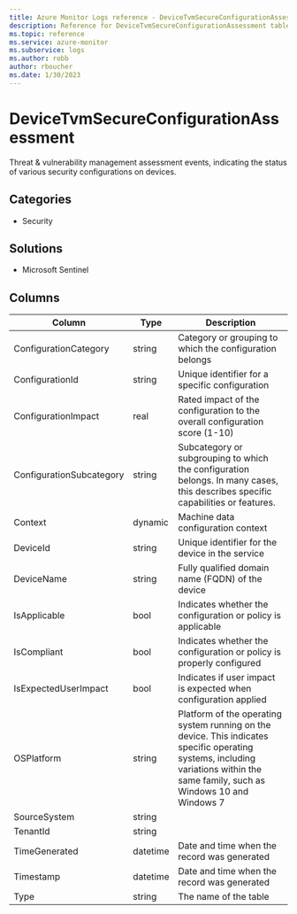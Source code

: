 ```yaml
---
title: Azure Monitor Logs reference - DeviceTvmSecureConfigurationAssessment
description: Reference for DeviceTvmSecureConfigurationAssessment table in Azure Monitor Logs.
ms.topic: reference
ms.service: azure-monitor
ms.subservice: logs
ms.author: robb
author: rboucher
ms.date: 1/30/2023
---
```


# DeviceTvmSecureConfigurationAssessment

 Threat & vulnerability management assessment events, indicating the status of various security configurations on devices.

## Categories

- Security
## Solutions

- Microsoft Sentinel




## Columns

| Column | Type | Description |
| --- | --- | --- |
| ConfigurationCategory | string | Category or grouping to which the configuration belongs |
| ConfigurationId | string | Unique identifier for a specific configuration |
| ConfigurationImpact | real | Rated impact of the configuration to the overall configuration score (1-10) |
| ConfigurationSubcategory | string | Subcategory or subgrouping to which the configuration belongs. In many cases, this describes specific capabilities or features. |
| Context | dynamic | Machine data configuration context |
| DeviceId | string | Unique identifier for the device in the service |
| DeviceName | string | Fully qualified domain name (FQDN) of the device |
| IsApplicable | bool | Indicates whether the configuration or policy is applicable |
| IsCompliant | bool | Indicates whether the configuration or policy is properly configured |
| IsExpectedUserImpact | bool | Indicates if user impact is expected when configuration applied |
| OSPlatform | string | Platform of the operating system running on the device. This indicates specific operating systems, including variations within the same family, such as Windows 10 and Windows 7 |
| SourceSystem | string |  |
| TenantId | string |  |
| TimeGenerated | datetime | Date and time when the record was generated |
| Timestamp | datetime | Date and time when the record was generated |
| Type | string | The name of the table |
